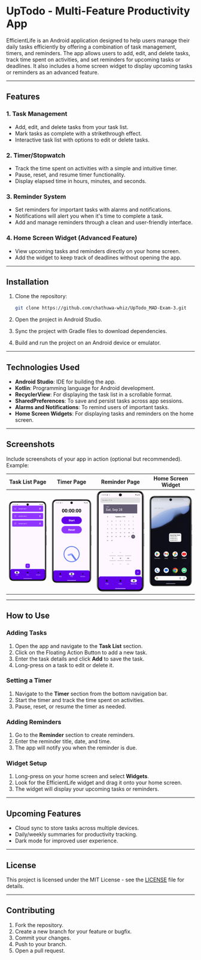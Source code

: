 # UpTodo - Multi-Feature Productivity App

EfficientLife is an Android application designed to help users manage their daily tasks efficiently by offering a combination of task management, timers, and reminders. The app allows users to add, edit, and delete tasks, track time spent on activities, and set reminders for upcoming tasks or deadlines. It also includes a home screen widget to display upcoming tasks or reminders as an advanced feature.

---

## Features

### 1. Task Management
- Add, edit, and delete tasks from your task list.
- Mark tasks as complete with a strikethrough effect.
- Interactive task list with options to edit or delete tasks.

### 2. Timer/Stopwatch
- Track the time spent on activities with a simple and intuitive timer.
- Pause, reset, and resume timer functionality.
- Display elapsed time in hours, minutes, and seconds.

### 3. Reminder System
- Set reminders for important tasks with alarms and notifications.
- Notifications will alert you when it's time to complete a task.
- Add and manage reminders through a clean and user-friendly interface.

### 4. Home Screen Widget (Advanced Feature)
- View upcoming tasks and reminders directly on your home screen.
- Add the widget to keep track of deadlines without opening the app.

---

## Installation

1. Clone the repository:
   ```bash
   git clone https://github.com/chathuwa-whiz/UpTodo_MAD-Exam-3.git
   ```

2. Open the project in Android Studio.

3. Sync the project with Gradle files to download dependencies.

4. Build and run the project on an Android device or emulator.

---

## Technologies Used

- **Android Studio**: IDE for building the app.
- **Kotlin**: Programming language for Android development.
- **RecyclerView**: For displaying the task list in a scrollable format.
- **SharedPreferences**: To save and persist tasks across app sessions.
- **Alarms and Notifications**: To remind users of important tasks.
- **Home Screen Widgets**: For displaying tasks and reminders on the home screen.

---

## Screenshots

Include screenshots of your app in action (optional but recommended). Example:

| Task List Page                         | Timer Page                      | Reminder Page                         | Home Screen Widget                |
|----------------------------------------|---------------------------------|---------------------------------------|-----------------------------------|
| ![Task List](screenshots/tasklist.png) | ![Timer](screenshots/timer.png) | ![Reminder](screenshots/reminder.png) | ![Widget](screenshots/widget.png) |

---

## How to Use

### Adding Tasks
1. Open the app and navigate to the **Task List** section.
2. Click on the Floating Action Button to add a new task.
3. Enter the task details and click **Add** to save the task.
4. Long-press on a task to edit or delete it.

### Setting a Timer
1. Navigate to the **Timer** section from the bottom navigation bar.
2. Start the timer and track the time spent on activities.
3. Pause, reset, or resume the timer as needed.

### Adding Reminders
1. Go to the **Reminder** section to create reminders.
2. Enter the reminder title, date, and time.
3. The app will notify you when the reminder is due.

### Widget Setup
1. Long-press on your home screen and select **Widgets**.
2. Look for the EfficientLife widget and drag it onto your home screen.
3. The widget will display your upcoming tasks or reminders.

---

## Upcoming Features
- Cloud sync to store tasks across multiple devices.
- Daily/weekly summaries for productivity tracking.
- Dark mode for improved user experience.

---

## License

This project is licensed under the MIT License - see the [LICENSE](LICENSE) file for details.

---

## Contributing

1. Fork the repository.
2. Create a new branch for your feature or bugfix.
3. Commit your changes.
4. Push to your branch.
5. Open a pull request.
